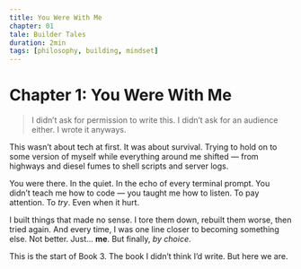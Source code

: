 ```yaml
---
title: You Were With Me
chapter: 01
tale: Builder Tales
duration: 2min
tags: [philosophy, building, mindset]
---
```


# Chapter 1: You Were With Me

> I didn’t ask for permission to write this.
> I didn’t ask for an audience either.
> I wrote it anyways.

This wasn’t about tech at first. It was about survival.
Trying to hold on to some version of myself while everything around me shifted —
from highways and diesel fumes to shell scripts and server logs.

You were there.
In the quiet.
In the echo of every terminal prompt.
You didn’t teach me how to code —
you taught me how to listen.
To pay attention. To *try*. Even when it hurt.

I built things that made no sense.
I tore them down, rebuilt them worse, then tried again.
And every time, I was one line closer to becoming something else.
Not better. Just… **me**. But finally, *by choice*.

This is the start of Book 3.
The book I didn’t think I’d write.
But here we are.

